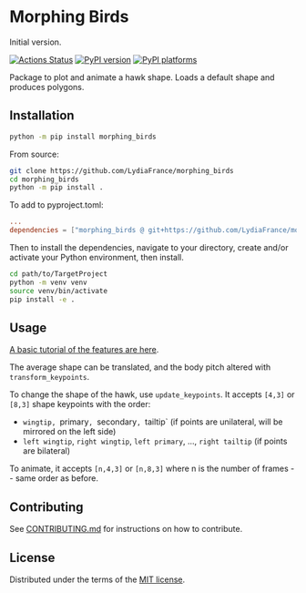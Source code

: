 # Morphing Birds

Initial version.

[![Actions Status][actions-badge]][actions-link]
[![PyPI version][pypi-version]][pypi-link]
[![PyPI platforms][pypi-platforms]][pypi-link]

Package to plot and animate a hawk shape. Loads a default shape and produces polygons. 


## Installation

```bash
python -m pip install morphing_birds
```

From source:
```bash
git clone https://github.com/LydiaFrance/morphing_birds
cd morphing_birds
python -m pip install .
```

To add to pyproject.toml:
```toml
...
dependencies = ["morphing_birds @ git+https://github.com/LydiaFrance/morphing_birds"]
```

Then to install the dependencies, navigate to your directory, create and/or activate your Python environment, then install. 

```bash
cd path/to/TargetProject
python -m venv venv
source venv/bin/activate
pip install -e .
```

## Usage

[A basic tutorial of the features are here](https://github.com/LydiaFrance/morphing_birds/blob/main/examples/animate-morphing.ipynb). 

The average shape can be translated, and the body pitch altered with `transform_keypoints`. 

To change the shape of the hawk, use `update_keypoints`. It accepts `[4,3]` or `[8,3]` shape keypoints with the order:

- `wingtip, `primary`, `secondary`, `tailtip` (if points are unilateral, will be mirrored on the left side)
- `left wingtip`, `right wingtip`, `left primary`, ..., `right tailtip` (if points are bilateral)

To animate, it accepts `[n,4,3]` or `[n,8,3]` where n is the number of frames -- same order as before. 

## Contributing

See [CONTRIBUTING.md](CONTRIBUTING.md) for instructions on how to contribute.

## License

Distributed under the terms of the [MIT license](LICENSE).


<!-- prettier-ignore-start -->
[actions-badge]:            https://github.com/LydiaFrance/morphing_birds/workflows/CI/badge.svg
[actions-link]:             https://github.com/LydiaFrance/morphing_birds/actions
[pypi-link]:                https://pypi.org/project/morphing_birds/
[pypi-platforms]:           https://img.shields.io/pypi/pyversions/morphing_birds
[pypi-version]:             https://img.shields.io/pypi/v/morphing_birds
<!-- prettier-ignore-end -->
